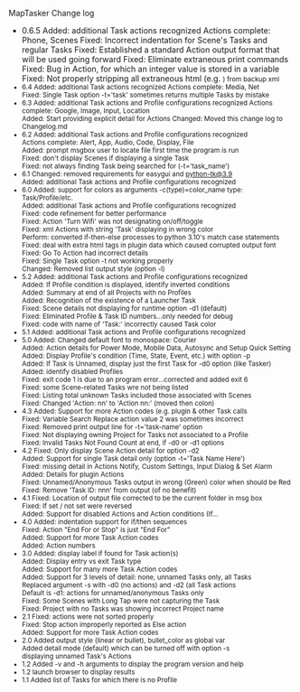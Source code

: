 MapTasker Change log
 
  - 0.6.5 Added: additional Task actions recognized 
                 Actions complete: Phone, Scenes
        Fixed: Incorrect indentation for Scene's Tasks and regular Tasks
        Fixed: Established a standard Action output format that will be used going forward
        Fixed: Eliminate extraneous print commands
        Fixed: Bug in Action, for which an integer value is stored in a variable
        Fixed: Not properly stripping all extraneous html (e.g. <small>) from backup xml
  - 6.4 Added: additional Task actions recognized 
                 Actions complete: Media, Net                                       
        Fixed: Single Task option -t='task' sometimes returns multiple Tasks by mistake 
  - 6.3 Added: additional Task actions and Profile configurations recognized 
                 Actions complete: Google, Image, Input, Location                              
        Added: Start providing explicit detail for Actions
        Changed: Moved this change log to Changelog.md                                           
  - 6.2 Added: additional Task actions and Profile configurations recognized                  
               Actions complete: Alert, App, Audio, Code, Display, File                       
        Added: prompt msgbox user to locate file first time the program is run                
        Fixed: don't display Scenes if displaying a single Task                               
        Fixed: not always finding Task being searched for (-t='task_name')                    
  - 6.1 Changed: removed requirements for easygui and python-tk@3.9                           
        Added: additional Task actions and Profile configurations recognized                  
  - 6.0 Added: support for colors as arguments -c(type)=color_name  type: Task/Profile/etc.   
        Added: additional Task actions and Profile configurations recognized                  
        Fixed: code refinement for better performance                                         
        Fixed: Action 'Turn Wifi' was not designating on/off/toggle                           
        Fixed: xml Actions with string 'Task' displaying in wrong color                       
        Perform: converted if-then-else processes to python 3.10's match case statements      
        Fixed: deal with extra html tags in plugin data which caused corrupted output font    
        Fixed: Go To Action had incorrect details                                             
        Fixed: Single Task option -t not working properly                                     
        Changed: Removed list output style (option -l)                                        
  - 5.2 Added: additional Task actions and Profile configurations recognized                  
        Added: If Profile condition is displayed, identify inverted conditions                
        Added: Summary at end of all Projects with no Profiles                                
        Added: Recognition of the existence of a Launcher Task                                
        Fixed: Scene details not displaying for runtime option -d1 (default)                  
        Fixed: Eliminated Profile & Task ID numbers...only needed for debug                   
        Fixed: code with name of 'Task:' incorrectly caused Task color                        
  - 5.1 Added: additional Task actions and Profile configurations recognized                  
  - 5.0 Added: Changed default font to monospace: Courier                                     
        Added: Action details for Power Mode, Mobile Data, Autosync and Setup Quick Setting   
        Added: Display Profile's condition (Time, State, Event, etc.) with option -p          
        Added: If Task is Unnamed, display just the first Task for -d0 option (like Tasker)   
        Added: identify disabled Profiles                                                     
        Fixed: exit code 1 is due to an program error...corrected and added exit 6            
        Fixed: some Scene-related Tasks wre not being listed                                  
        Fixed: Listing total unknown Tasks included those associated with Scenes              
        Fixed: Changed 'Action: nn' to 'Action nn:'   (moved then colon)                      
  - 4.3 Added: Support for more Action codes (e.g. plugin & other Task calls                  
        Fixed: Variable Search Replace action value 2 was sometimes incorrect                 
        Fixed: Removed print output line for -t='task-name' option                            
        Fixed: Not displaying owning Project for Tasks not associated to a Profile            
        Fixed: Invalid Tasks Not Found Count at end, if -d0 or -d1 options                    
  - 4.2 Fixed: Only display Scene Action detail for option -d2                                
        Added: Support for single Task detail only (option -t='Task Name Here')               
        Fixed: missing detail in Actions Notify, Custom Settings, Input Dialog & Set Alarm    
        Added: Details for plugin Actions                                                     
        Fixed: Unnamed/Anonymous Tasks output in wrong (Green) color when should be Red       
        Fixed: Remove 'Task ID: nnn' from output (of no benefit)                              
  - 4.1 Fixed: Location of output file corrected to be the current folder in msg box          
        Fixed: If set / not set were reversed                                                 
        Added: Support for disabled Actions and Action conditions (If...                      
  - 4.0 Added: indentation support for if/then sequences                                      
        Fixed: Action "End For or Stop" is just "End For"                                     
        Added: Support for more Task Action codes                                             
        Added: Action numbers                                                                 
  - 3.0 Added: display label if found for Task action(s)                                      
        Added: Display entry vs exit Task type                                                
        Added: Support for many more Task Action codes                                        
        Added: Support for 3 levels of detail: none, unnamed Tasks only, all Tasks            
               Replaced argument -s with -d0 (no actions) and -d2 (all Task actions           
               Default is -d1: actions for unnamed/anonymous Tasks only                       
        Fixed: Some Scenes with Long Tap were not capturing the Task                          
        Fixed: Project with no Tasks was showing incorrect Project name                       
  - 2.1 Fixed: actions were not sorted properly                                               
        Fixed: Stop action improperly reported as Else action                                 
        Added: Support for more Task Action codes                                             
  - 2.0 Added output style (linear or bullet), bullet_color as global var                     
        Added detail mode (default) which can be turned off with option -s                    
         displaying unnamed Task's Actions                                                    
  - 1.2 Added -v and -h arguments to display the program version and help                     
  - 1.2 launch browser to display results                                                     
  - 1.1 Added list of Tasks for which there is no Profile                                     
